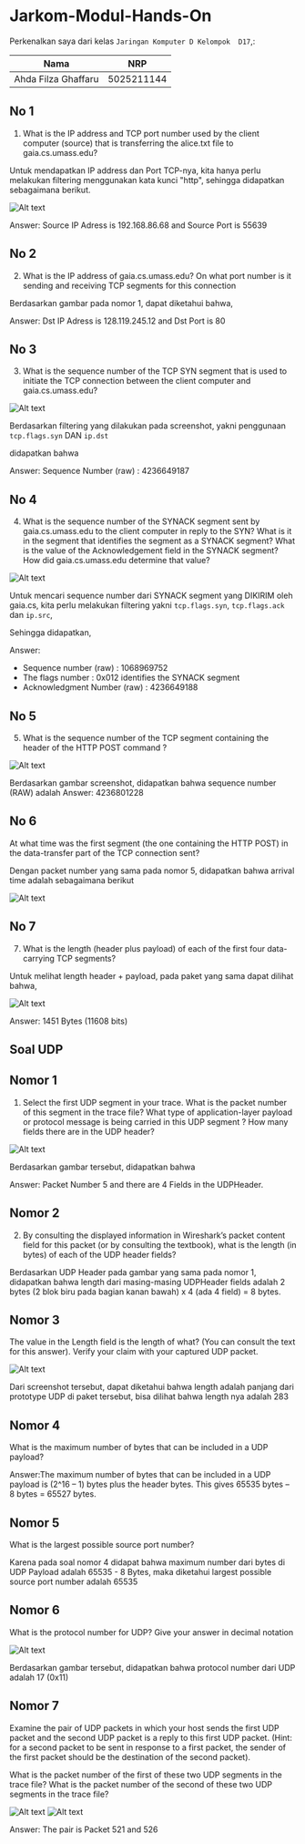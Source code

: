 # Jarkom-Modul-Hands-On
Perkenalkan saya dari kelas ``Jaringan Komputer D Kelompok  D17``,:

| Nama                      | NRP        |
|---------------------------|------------|
|Ahda Filza Ghaffaru        | 5025211144 |

## No 1

1. What is the IP address and TCP port number used by the client computer (source) that is transferring the alice.txt file to gaia.cs.umass.edu?

Untuk mendapatkan IP address dan Port TCP-nya, kita hanya perlu melakukan filtering menggunakan kata kunci "http", sehingga didapatkan sebagaimana berikut.

![Alt text](./src/image.png)

Answer: Source IP Adress is 192.168.86.68 and Source Port is 55639

## No 2

2. What is the IP address of gaia.cs.umass.edu? On what port number is it sending and receiving TCP segments for this connection

Berdasarkan gambar pada nomor 1, dapat diketahui bahwa,

Answer: Dst IP Adress is 128.119.245.12 and Dst Port is 80

## No 3

3. What is the sequence number of the TCP SYN segment that is used to initiate the TCP connection between the client computer and gaia.cs.umass.edu?

![Alt text](./src/image-1.png)

Berdasarkan filtering yang dilakukan pada screenshot, yakni penggunaan ``tcp.flags.syn`` DAN ``ip.dst``

didapatkan bahwa 

Answer: Sequence Number (raw) : 4236649187

## No 4

4. What is the sequence number of the SYNACK segment sent by gaia.cs.umass.edu to the client computer in reply to the SYN? What is it in the segment that identifies the segment as a SYNACK segment? What is the value of the Acknowledgement field in the SYNACK segment? How did gaia.cs.umass.edu 
determine that value? 

![Alt text](./src/image-2.png)

Untuk mencari sequence number dari SYNACK segment yang DIKIRIM oleh gaia.cs, kita perlu melakukan filtering yakni ``tcp.flags.syn``, ``tcp.flags.ack`` dan ``ip.src``,

Sehingga didapatkan,

Answer: 
- Sequence number (raw) : 1068969752
- The flags number : 0x012 identifies the SYNACK segment
- Acknowledgment Number (raw) : 4236649188

## No 5

5. What is the sequence number of the TCP segment containing the header of the HTTP POST command ?

![Alt text](./src/image-3.png)

Berdasarkan gambar screenshot, didapatkan bahwa sequence number (RAW) adalah
Answer: 4236801228

## No 6

At what time was the first segment (the one containing the HTTP POST) in the data-transfer part of the TCP connection sent?

Dengan packet number yang sama pada nomor 5, didapatkan bahwa arrival time adalah sebagaimana berikut

![Alt text](./src/image-4.png)

## No 7

7.  What is the length (header plus payload) of each of the first four data-carrying TCP segments?

Untuk melihat length header + payload, pada paket yang sama dapat dilihat bahwa,

![Alt text](./src/image-5.png)

Answer: 1451 Bytes (11608 bits)

## Soal UDP

## Nomor 1

1. Select the first UDP segment in your trace. What is the packet number of this segment in the trace file? What type of application-layer payload or protocol message is being carried in this UDP segment ?  How many fields there are in the UDP header?

![Alt text](./src/image-6.png)

Berdasarkan gambar tersebut, didapatkan bahwa

Answer: Packet Number 5 and there are 4 Fields in the UDPHeader.

## Nomor 2

2. By consulting the displayed information in Wireshark’s packet content field for this packet (or by consulting the textbook), what is the length (in bytes) of each of the UDP header fields?

Berdasarkan UDP Header pada gambar yang sama pada nomor 1, didapatkan bahwa length dari masing-masing UDPHeader fields adalah 2 bytes (2 blok biru pada bagian kanan bawah) x 4 (ada 4 field) = 8 bytes.

## Nomor 3

The value in the Length field is the length of what? (You can consult the text for this answer). Verify your claim with your captured UDP packet. 

![Alt text](./src/image-7.png)

Dari screenshot tersebut, dapat diketahui bahwa length adalah panjang dari prototype UDP di paket tersebut, bisa dilihat bahwa length nya adalah 283

## Nomor 4

What is the maximum number of bytes that can be included in a UDP payload? 

Answer:The maximum number of bytes that can be included in a UDP payload is (2^16 – 1) bytes plus the header bytes. This gives 65535 bytes – 8 bytes = 65527 bytes.

## Nomor 5

What is the largest possible source port number?

Karena pada soal nomor 4 didapat bahwa maximum number dari bytes di UDP Payload adalah 65535 - 8 Bytes, maka diketahui largest possible source port number adalah 65535

## Nomor 6

What is the protocol number for UDP? Give your answer in decimal notation

![Alt text](./src/image-8.png)

Berdasarkan gambar tersebut, didapatkan bahwa protocol number dari UDP adalah 17 (0x11)

## Nomor 7

Examine the pair of UDP packets in which your host sends the first UDP packet and the second UDP packet is a reply to this first UDP packet. (Hint: for a second packet to be sent in response to a first packet, the sender of the first packet should 
be the destination of the second packet).

What is the packet number of the first of these two UDP segments in the trace file? What is the packet number of the second of these two UDP segments in the trace file?

![Alt text](./src/image-9.png)
![Alt text](./src/image-10.png)

Answer: 
The pair is Packet 521 and 526

